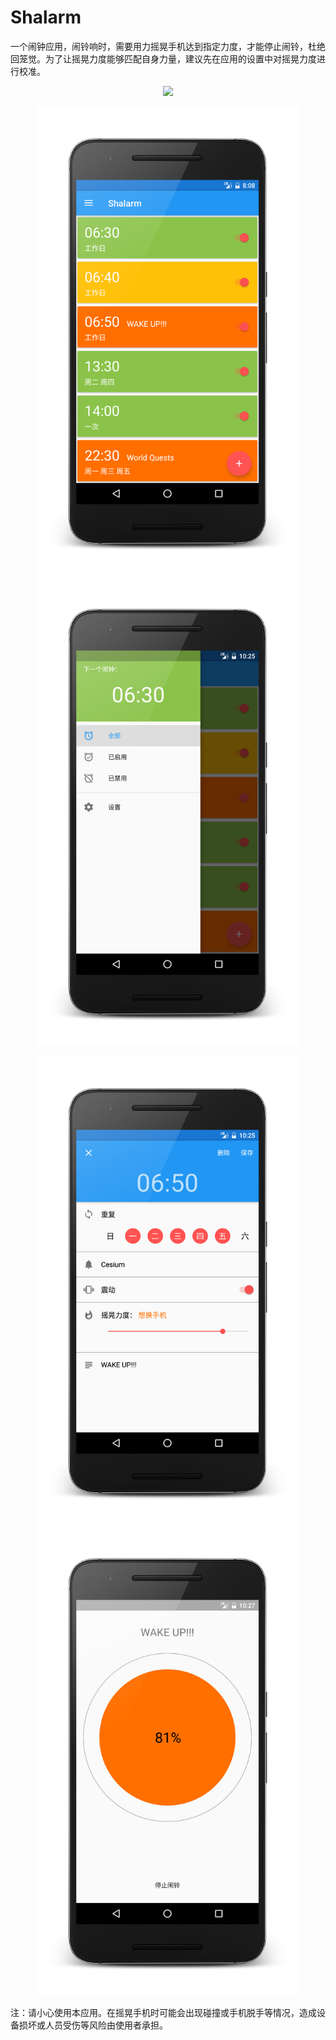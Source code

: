# Shalarm

一个闹钟应用，闹铃响时，需要用力摇晃手机达到指定力度，才能停止闹铃，杜绝回笼觉。为了让摇晃力度能够匹配自身力量，建议先在应用的设置中对摇晃力度进行校准。

<p align="center">
<img src="images/add_alarm_demo.gif" width="360"/> 
</p>

<p align="center">
<img src="images/alarm_list.png" width="420"/> <img src="images/drawer.png" width="420"/>
</p>

<p align="center">
<img src="images/edit_alarm.png" width="420"/> <img src="images/alert.png" width="420"/>
</p>

注：请小心使用本应用。在摇晃手机时可能会出现碰撞或手机脱手等情况，造成设备损坏或人员受伤等风险由使用者承担。
